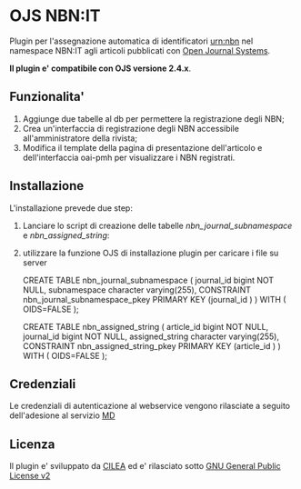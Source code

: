 OJS NBN:IT
===========
Plugin per l'assegnazione automatica di identificatori [urn:nbn](http://www.depositolegale.it/national-bibliography-number/) nel namespace NBN:IT agli articoli pubblicati con [Open Journal Systems](http://pkp.sfu.ca/?q=ojs).

**Il plugin e' compatibile con OJS versione 2.4.x**.

Funzionalita'
------------
1. Aggiunge due tabelle al db per permettere la registrazione degli NBN;
2. Crea un'interfaccia di registrazione degli NBN accessibile all'amministratore della rivista;
3. Modifica il template della pagina di presentazione dell'articolo e dell'interfaccia oai-pmh per visualizzare i NBN registrati.

Installazione  
-------------
L'installazione prevede due step:
1. Lanciare lo script di creazione delle tabelle *nbn_journal_subnamespace* e *nbn_assigned_string*:
2. utilizzare la funzione OJS di installazione plugin per caricare i file su server


	CREATE TABLE nbn_journal_subnamespace
	(
	  journal_id bigint NOT NULL,
	  subnamespace character varying(255),
	  CONSTRAINT nbn_journal_subnamespace_pkey PRIMARY KEY (journal_id )
	)
	WITH (
	  OIDS=FALSE
	);

	CREATE TABLE nbn_assigned_string
	(
	  article_id bigint NOT NULL,
	  journal_id bigint NOT NULL,
	  assigned_string character varying(255),
	  CONSTRAINT nbn_assigned_string_pkey PRIMARY KEY (article_id )
	)
	WITH (
	  OIDS=FALSE
	);

Credenziali
-----------
Le credenziali di autenticazione al webservice vengono rilasciate a seguito dell'adesione al servizio [MD](http://www.depositolegale.it/nbn-flusso-di-lavoro/)

Licenza
-------
Il plugin e' sviluppato da [CILEA](http://www.cilea.it) ed e' rilasciato sotto [GNU General Public License v2](http://www.gnu.org/licenses/gpl-2.0.html)
